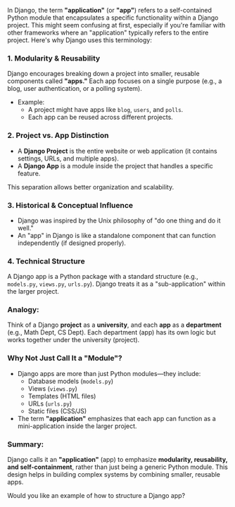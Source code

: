 In Django, the term **"application"** (or **"app"**) refers to a self-contained Python module that encapsulates a specific functionality within a Django project. This might seem confusing at first, especially if you're familiar with other frameworks where an "application" typically refers to the entire project. Here's why Django uses this terminology:

### 1. **Modularity & Reusability**

Django encourages breaking down a project into smaller, reusable components called **"apps."** Each app focuses on a single purpose (e.g., a blog, user authentication, or a polling system).

- Example:
  - A project might have apps like `blog`, `users`, and `polls`.
  - Each app can be reused across different projects.

### 2. **Project vs. App Distinction**

- A **Django Project** is the entire website or web application (it contains settings, URLs, and multiple apps).
- A **Django App** is a module inside the project that handles a specific feature.

This separation allows better organization and scalability.

### 3. **Historical & Conceptual Influence**

- Django was inspired by the Unix philosophy of "do one thing and do it well."
- An "app" in Django is like a standalone component that can function independently (if designed properly).

### 4. **Technical Structure**

A Django app is a Python package with a standard structure (e.g., `models.py`, `views.py`, `urls.py`). Django treats it as a "sub-application" within the larger project.

### Analogy:

Think of a Django **project** as a **university**, and each **app** as a **department** (e.g., Math Dept, CS Dept). Each department (app) has its own logic but works together under the university (project).

### Why Not Just Call It a "Module"?

- Django apps are more than just Python modules—they include:
  - Database models (`models.py`)
  - Views (`views.py`)
  - Templates (HTML files)
  - URLs (`urls.py`)
  - Static files (CSS/JS)
- The term **"application"** emphasizes that each app can function as a mini-application inside the larger project.

### Summary:

Django calls it an **"application"** (app) to emphasize **modularity, reusability, and self-containment**, rather than just being a generic Python module. This design helps in building complex systems by combining smaller, reusable apps.

Would you like an example of how to structure a Django app?
